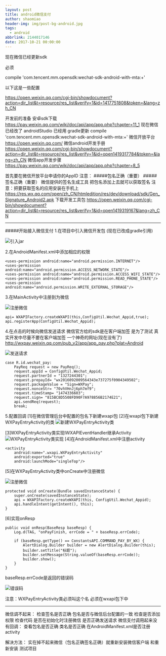 ```yaml
---
layout: post
title: android微信支付
author: shaomiao
header-img: img/post-bg-android.jpg
tags:
  - android
abbrlink: 2144017146
date: 2017-10-21 00:00:00
---
```

现在微信已经更新sdk

必须

compile 'com.tencent.mm.opensdk:wechat-sdk-android-with-mta:+'

以下这是一些配置

https://open.weixin.qq.com/cgi-bin/showdocument?action=dir_list&t=resource/res_list&verify=1&id=1417751808&token=&lang=zh_CN





开发前的准备
安卓sdk下载
https://pay.weixin.qq.com/wiki/doc/api/app/app.php?chapter=11_1
现在微信已经改了 androidStudio 已经用 gradle更新
compile 'com.tencent.mm.opensdk:wechat-sdk-android-with-mta:+'
微信开放平台
https://open.weixin.qq.com/
微信android开发手册
https://open.weixin.qq.com/cgi-bin/showdocument?action=dir_list&t=resource/res_list&verify=1&id=open1419317784&token=&lang=zh_CN
微信app开发步骤
https://pay.weixin.qq.com/wiki/doc/api/app/app.php?chapter=8_5

首先要在微信开放平台申请你的AppID
注意：
#####包名正确（重要）
#####签名正确（重要）
微信提供的签名生成工具
把包名添加上去就可以获取签名
注意：把要获取签名的应用安装在手机上
https://res.wx.qq.com/open/zh_CN/htmledition/res/dev/download/sdk/Gen_Signature_Android2.apk
下载开发工具包
https://open.weixin.qq.com/cgi-bin/showdocument?action=dir_list&t=resource/res_list&verify=1&id=open1419319167&lang=zh_CN
***
#####开始接入微信支付
1.在项目中引入微信开发包 (现在已改成gradle引用)

![引入jar](http://upload-images.jianshu.io/upload_images/2590671-e616a7ab1631c1eb.png?imageMogr2/auto-orient/strip%7CimageView2/2/w/1240)


2.在AndroidManifest.xml中添加相应的权限

	<uses-permission android:name="android.permission.INTERNET"/> 
	<uses-permission android:name="android.permission.ACCESS_NETWORK_STATE"/> 
	<uses-permission android:name="android.permission.ACCESS_WIFI_STATE"/> 
	<uses-permission android:name="android.permission.READ_PHONE_STATE"/> 
	<uses-permission android:name="android.permission.WRITE_EXTERNAL_STORAGE"/>
3.在MainActivity中注册到为微信

![注册微信](http://upload-images.jianshu.io/upload_images/2590671-3c0ffade8358762c.png?imageMogr2/auto-orient/strip%7CimageView2/2/w/1240)

	api= WXAPIFactory.createWXAPI(this,ConfigUtil.Wechat_Appid,true);
	api.registerApp(ConfigUtil.Wechat_Appid);
4.在点击的时候向微信发送请求
微信官方给的sdk是在客户端加签  是为了测试
真实开发中尽量不要在客户端加签
一个神奇的网址(现在没有了)
http://wxpay.weixin.qq.com/pub_v2/app/app_pay.php?plat=Android

![发送请求](http://upload-images.jianshu.io/upload_images/2590671-9fa3da4b3817ecb9.png?imageMogr2/auto-orient/strip%7CimageView2/2/w/1240)

	case R.id.wechat_pay:
		PayReq request = new PayReq();
		request.appId = ConfigUtil.Wechat_Appid;
		request.partnerId = "1327244301";
		request.prepayId= "wx2016092009564343e737275f0904349502";
		request.packageValue = "Sign=WXPay";
		request.nonceStr= "70vhVHnJj6ph7mf9";
		request.timeStamp= "1474336603";
		request.sign= "815BC8D5508FD90F7A978856B2174E21";
		api.sendReq(request);
		break;
5.配置回调
[1]在微信管理后台中配置的包名下新建wxapi包
[2]在wxapi包下新建WXPayEntryActivity的类
![新建WXPayEntryActivity类](http://upload-images.jianshu.io/upload_images/2590671-4c987099f756936d.png?imageMogr2/auto-orient/strip%7CimageView2/2/w/1240)

[3]WXPayEntryActivity类实现IWXAPIEventHandler继承Activity
![WXPayEntryActivity类实现](http://upload-images.jianshu.io/upload_images/2590671-e71425c0dc378c6c.png?imageMogr2/auto-orient/strip%7CimageView2/2/w/1240)
[4]在AndroidManifest.xml中注册activity

	<activity
		android:name=".wxapi.WXPayEntryActivity"
		android:exported="true"
		android:launchMode="singleTop"/>
[5]在WXPayEntryActivity类中onCreate中注册微信

![注册微信](http://upload-images.jianshu.io/upload_images/2590671-45de0ae052aa88a5.png?imageMogr2/auto-orient/strip%7CimageView2/2/w/1240)


	protected void onCreate(Bundle savedInstanceState) {
		super.onCreate(savedInstanceState);
		api = WXAPIFactory.createWXAPI(this, ConfigUtil.Wechat_Appid);
		api.handleIntent(getIntent(), this);
	}
[6]实现onResp

	public void onResp(BaseResp baseResp) {
		Log.d(TAG, "onPayFinish, errCode = " + baseResp.errCode);

		if (baseResp.getType() == ConstantsAPI.COMMAND_PAY_BY_WX) {
			AlertDialog.Builder builder = new AlertDialog.Builder(this);
			builder.setTitle("标题");
			builder.setMessage(String.valueOf(baseResp.errCode));
			builder.show();
		}
	}

baseResp.errCode是返回的错误码

![错误码](http://upload-images.jianshu.io/upload_images/2590671-1289942364fd53c4.png?imageMogr2/auto-orient/strip%7CimageView2/2/w/1240)


注意：WXPayEntryActivity类必须叫这个名
        必须在wxapi包下中

***
微信调不起来：
检查签名是否正确
包名是否与微信后台配置的一致
检查是否添加权限
检查代码 是否在初始化时注册微信  是否正确发送请求
微信支付调用起来没有回调：
查看包名是否正确 
类名是否正确
在AndroidManifest.xml是否注册activity

解决方法：
实在掉不起来微信（包名正确签名正确）就重新安装微信客户端 和重新安装  测试项目
